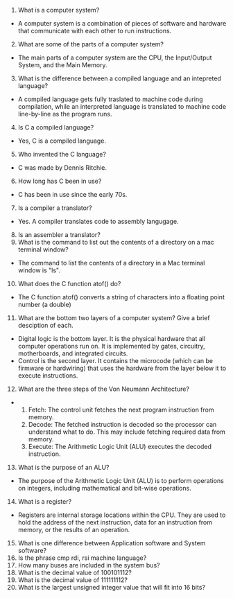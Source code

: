 1. What is a computer system?
- A computer system is a combination of pieces of software and hardware that communicate with each other to run instructions.
2. What are some of the parts of a computer system?
- The main parts of a computer system are the CPU, the Input/Output System, and the Main Memory.
3. What is the difference between a compiled language and an intepreted language?
- A compiled language gets fully traslated to machine code during compilation, while an interpreted language is translated to machine code line-by-line as the program runs.
4. Is C a compiled language?
- Yes, C is a compiled language.
5. Who invented the C language?
- C was made by Dennis Ritchie.
6. How long has C been in use?
- C has been in use since the early 70s.
7. Is a compiler a translator?
- Yes. A compiler translates code to assembly langugage.
8. Is an assembler a translator?
9. What is the command to list out the contents of a directory on a mac terminal window?
- The command to list the contents of a directory in a Mac terminal window is "ls".
10. What does the C function atof() do?
- The C function atof() converts a string of characters into a floating point number (a double)
11. What are the bottom two layers of a computer system? Give a brief desciption of each.
- Digital logic is the bottom layer. It is the physical hardware that all computer operations run on. It is implemented by gates, circuitry, motherboards, and integrated circuits.
- Control is the second layer. It contains the microcode (which can be firmware or hardwiring) that uses the hardware from the layer below it to execute instructions.
12. What are the three steps of the Von Neumann Architecture?
- 1. Fetch: The control unit fetches the next program instruction from memory.
  2. Decode: The fetched instruction is decoded so the processor can understand what to do. This may include fetching required data from memory.
  3. Execute: The Arithmetic Logic Unit (ALU) executes the decoded instruction.
13. What is the purpose of an ALU?
- The purpose of the Arithmetic Logic Unit (ALU) is to perform operations on integers, including mathematical and bit-wise operations.
14. What is a register?
- Registers are internal storage locations within the CPU. They are used to hold the address of the next instruction, data for an instruction from memory, or the results of an operation.
15. What is one difference between Application software and System software?
16. Is the phrase cmp rdi, rsi machine language?
17. How many buses are included in the system bus?
18. What is the decimal value of 100101112?
19. What is the decimal value of 111111112?
20. What is the largest unsigned integer value that will fit into 16 bits?
